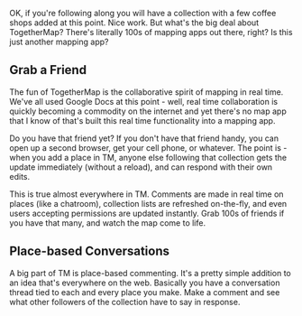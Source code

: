 OK, if you're following along you will have a collection with a few coffee shops added at this point.  Nice work.  But what's the big deal about TogetherMap?  There's literally 100s of mapping apps out there, right?  Is this just another mapping app?

## Grab a Friend

The fun of TogetherMap is the collaborative spirit of mapping in real time.  We've all used Google Docs at this point - well, real time collaboration is quickly becoming a commodity on the internet and yet there's no map app that I know of that's built this real time functionality into a mapping app.

Do you have that friend yet?  If you don't have that friend handy, you can open up a second browser, get your cell phone, or whatever.  The point is - when you add a place in TM, anyone else following that collection gets the update immediately (without a reload), and can respond with their own edits.  

This is true almost everywhere in TM.  Comments are made in real time on places (like a chatroom), collection lists are refreshed on-the-fly, and even users accepting permissions are updated instantly.  Grab 100s of friends if you have that many, and watch the map come to life.  

## Place-based Conversations

A big part of TM is place-based commenting.  It's a pretty simple addition to an idea that's everywhere on the web.  Basically you have a conversation thread tied to each and every place you make.  Make a comment and see what other followers of the collection have to say in response. 